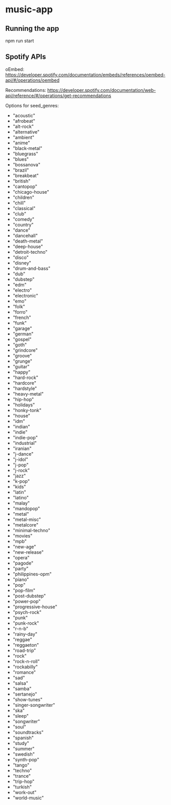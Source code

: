 # music-app

## Running the app
npm run start

## Spotify APIs
oEmbed:
https://developer.spotify.com/documentation/embeds/references/oembed-api/#/operations/oembed

Recommendations:
https://developer.spotify.com/documentation/web-api/reference/#/operations/get-recommendations

Options for seed_genres:
* "acoustic"
* "afrobeat"
* "alt-rock"
* "alternative"
* "ambient"
* "anime"
* "black-metal"
* "bluegrass"
* "blues"
* "bossanova"
* "brazil"
* "breakbeat"
* "british"
* "cantopop"
* "chicago-house"
* "children"
* "chill"
* "classical"
* "club"
* "comedy"
* "country"
* "dance"
* "dancehall"
* "death-metal"
* "deep-house"
* "detroit-techno"
* "disco"
* "disney"
* "drum-and-bass"
* "dub"
* "dubstep"
* "edm"
* "electro"
* "electronic"
* "emo"
* "folk"
* "forro"
* "french"
* "funk"
* "garage"
* "german"
* "gospel"
* "goth"
* "grindcore"
* "groove"
* "grunge"
* "guitar"
* "happy"
* "hard-rock"
* "hardcore"
* "hardstyle"
* "heavy-metal"
* "hip-hop"
* "holidays"
* "honky-tonk"
* "house"
* "idm"
* "indian"
* "indie"
* "indie-pop"
* "industrial"
* "iranian"
* "j-dance"
* "j-idol"
* "j-pop"
* "j-rock"
* "jazz"
* "k-pop"
* "kids"
* "latin"
* "latino"
* "malay"
* "mandopop"
* "metal"
* "metal-misc"
* "metalcore"
* "minimal-techno"
* "movies"
* "mpb"
* "new-age"
* "new-release"
* "opera"
* "pagode"
* "party"
* "philippines-opm"
* "piano"
* "pop"
* "pop-film"
* "post-dubstep"
* "power-pop"
* "progressive-house"
* "psych-rock"
* "punk"
* "punk-rock"
* "r-n-b"
* "rainy-day"
* "reggae"
* "reggaeton"
* "road-trip"
* "rock"
* "rock-n-roll"
* "rockabilly"
* "romance"
* "sad"
* "salsa"
* "samba"
* "sertanejo"
* "show-tunes"
* "singer-songwriter"
* "ska"
* "sleep"
* "songwriter"
* "soul"
* "soundtracks"
* "spanish"
* "study"
* "summer"
* "swedish"
* "synth-pop"
* "tango"
* "techno"
* "trance"
* "trip-hop"
* "turkish"
* "work-out"
* "world-music"